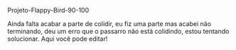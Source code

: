  Projeto-Flappy-Bird-90-100

 Ainda falta acabar a parte de colidir, eu fiz uma parte mas acabei não terminando, deu um erro que o passarro não está colidindo, estou tentando solucionar.
 Aqui você pode editar!
